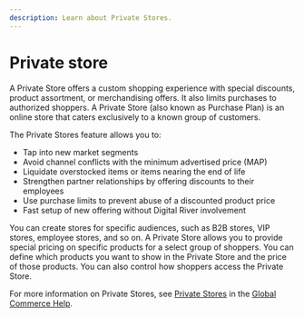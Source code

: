 ```yaml
---
description: Learn about Private Stores.
---
```


# Private store

A Private Store offers a custom shopping experience with special discounts, product assortment, or merchandising offers. It also limits purchases to authorized shoppers. A Private Store (also known as Purchase Plan) is an online store that caters exclusively to a known group of customers.&#x20;

The Private Stores feature allows you to:

* Tap into new market segments
* Avoid channel conflicts with the minimum advertised price (MAP)
* Liquidate overstocked items or items nearing the end of life
* Strengthen partner relationships by offering discounts to their employees
* Use purchase limits to prevent abuse of a discounted product price
* Fast setup of new offering without Digital River involvement

You can create stores for specific audiences, such as B2B stores, VIP stores, employee stores, and so on. A Private Store allows you to provide special pricing on specific products for a select group of shoppers. You can define which products you want to show in the Private Store and the price of those products. You can also control how shoppers access the Private Store.

For more information on Private Stores, see [Private Stores](https://help.digitalriver.com/help/gc/Products/Private-Stores/Private-Stores.htm) in the [Global Commerce Help](https://help.digitalriver.com/help/gc.htm).
